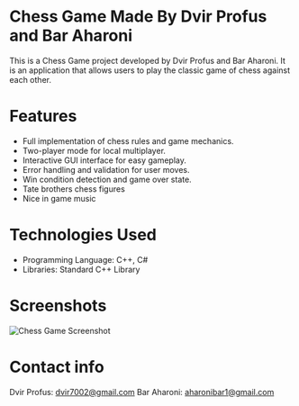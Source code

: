 # Chess Game Made By Dvir Profus and Bar Aharoni

This is a Chess Game project developed by Dvir Profus and Bar Aharoni. It is an application that allows users to play the classic game of chess against each other.
# Features
* Full implementation of chess rules and game mechanics.
* Two-player mode for local multiplayer.
* Interactive GUI interface for easy gameplay.
* Error handling and validation for user moves.
* Win condition detection and game over state.
* Tate brothers chess figures
* Nice in game music

# Technologies Used
* Programming Language: C++, C#
* Libraries: Standard C++ Library

# Screenshots
![Chess Game Screenshot](https://cdn.discordapp.com/attachments/1046849088936747070/1051918313439109140/image.png)

# Contact info
Dvir Profus: dvir7002@gmail.com
Bar Aharoni: aharonibar1@gmail.com
